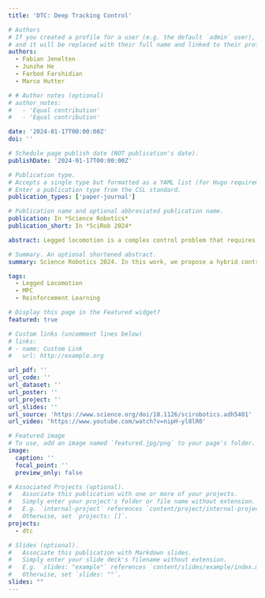 ```yaml
---
title: 'DTC: Deep Tracking Control'

# Authors
# If you created a profile for a user (e.g. the default `admin` user), write the username (folder name) here
# and it will be replaced with their full name and linked to their profile.
authors:
  - Fabian Jenelten  
  - Junzhe He
  - Farbod Farshidian
  - Marco Hutter

# # Author notes (optional)
# author_notes:
#   - 'Equal contribution'
#   - 'Equal contribution'

date: '2024-01-17T00:00:00Z'
doi: ''

# Schedule page publish date (NOT publication's date).
publishDate: '2024-01-17T00:00:00Z'

# Publication type.
# Accepts a single type but formatted as a YAML list (for Hugo requirements).
# Enter a publication type from the CSL standard.
publication_types: ['paper-journal']

# Publication name and optional abbreviated publication name.
publication: In *Science Robotics*
publication_short: In *SciRob 2024*

abstract: Legged locomotion is a complex control problem that requires both accuracy and robustness to cope with real-world challenges. Legged systems have traditionally been controlled using trajectory optimization with inverse dynamics. Such hierarchical model-based methods are appealing because of intuitive cost function tuning, accurate planning, generalization, and, most importantly, the insightful understanding gained from more than one decade of extensive research. However, model mismatch and violation of assumptions are common sources of faulty operation. Simulation-based reinforcement learning, on the other hand, results in locomotion policies with unprecedented robustness and recovery skills. Yet, all learning algorithms struggle with sparse rewards emerging from environments where valid footholds are rare, such as gaps or stepping stones. In this work, we propose a hybrid control architecture that combines the advantages of both worlds to simultaneously achieve greater robustness, foot-placement accuracy, and terrain generalization. Our approach uses a model-based planner to roll out a reference motion during training. A deep neural network policy is trained in simulation, aiming to track the optimized footholds. We evaluated the accuracy of our locomotion pipeline on sparse terrains, where pure data-driven methods are prone to fail. Furthermore, we demonstrate superior robustness in the presence of slippery or deformable ground when compared with model-based counterparts. Last, we show that our proposed tracking controller generalizes across different trajectory optimization methods not seen during training. In conclusion, our work unites the predictive capabilities and optimality guarantees of online planning with the inherent robustness attributed to offline learning. Trajectory optimization and reinforcement learning are combined for versatile and robust perceptive legged locomotion.

# Summary. An optional shortened abstract.
summary: Science Robotics 2024. In this work, we propose a hybrid control architecture that combines the advantages of both model-based and learning-based methods to simultaneously achieve greater robustness, foot-placement accuracy, and terrain generalization.

tags:
  - Legged Locomotion
  - MPC
  - Reinforcement Learning

# Display this page in the Featured widget?
featured: true

# Custom links (uncomment lines below)
# links:
# - name: Custom Link
#   url: http://example.org

url_pdf: ''
url_code: ''
url_dataset: ''
url_poster: ''
url_project: ''
url_slides: ''
url_source: 'https://www.science.org/doi/10.1126/scirobotics.adh5401'
url_video: 'https://www.youtube.com/watch?v=nipH-yl8lR0'

# Featured image
# To use, add an image named `featured.jpg/png` to your page's folder.
image:
  caption: ''
  focal_point: ''
  preview_only: false

# Associated Projects (optional).
#   Associate this publication with one or more of your projects.
#   Simply enter your project's folder or file name without extension.
#   E.g. `internal-project` references `content/project/internal-project/index.md`.
#   Otherwise, set `projects: []`.
projects:
  - dtc

# Slides (optional).
#   Associate this publication with Markdown slides.
#   Simply enter your slide deck's filename without extension.
#   E.g. `slides: "example"` references `content/slides/example/index.md`.
#   Otherwise, set `slides: ""`.
slides: ""
---
```


<!-- {{% callout note %}}
Click the _Cite_ button above to demo the feature to enable visitors to import publication metadata into their reference management software.
{{% /callout %}}

{{% callout note %}}
Create your slides in Markdown - click the _Slides_ button to check out the example.
{{% /callout %}}

Add the publication's **full text** or **supplementary notes** here. You can use rich formatting such as including [code, math, and images](https://docs.hugoblox.com/content/writing-markdown-latex/). -->
